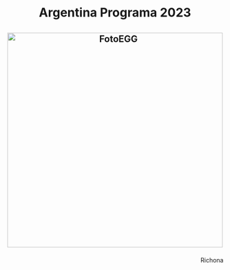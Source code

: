 # <p align="center">  Argentina Programa 2023</p>


## <p align="center"> <img src="https://doc.eggeducacion.com/static/media/logo.4c3ffc62.svg" alt="FotoEGG" width="500">

</p>

<p align="right">  Richona</p>


